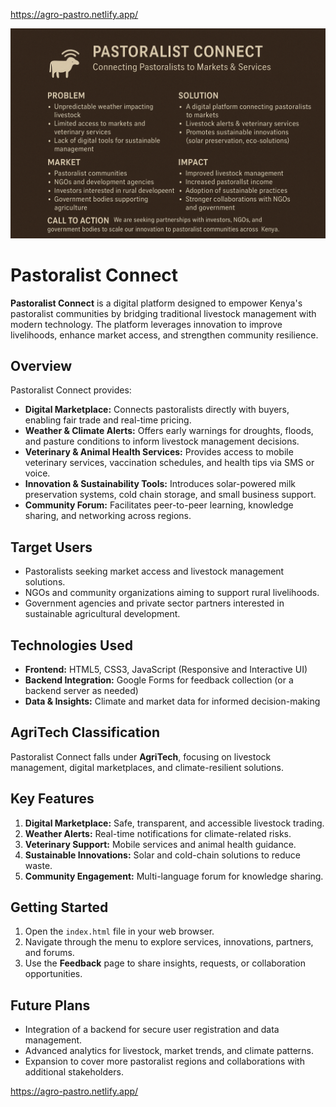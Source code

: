 https://agro-pastro.netlify.app/


[![Pitch Deck Slide](pitchdeck.png)](https://link-to-full-pitch-deck.com)
# Pastoralist Connect

**Pastoralist Connect** is a digital platform designed to empower Kenya's pastoralist communities by bridging traditional livestock management with modern technology. The platform leverages innovation to improve livelihoods, enhance market access, and strengthen community resilience.

## Overview
Pastoralist Connect provides:
- **Digital Marketplace:** Connects pastoralists directly with buyers, enabling fair trade and real-time pricing.
- **Weather & Climate Alerts:** Offers early warnings for droughts, floods, and pasture conditions to inform livestock management decisions.
- **Veterinary & Animal Health Services:** Provides access to mobile veterinary services, vaccination schedules, and health tips via SMS or voice.
- **Innovation & Sustainability Tools:** Introduces solar-powered milk preservation systems, cold chain storage, and small business support.
- **Community Forum:** Facilitates peer-to-peer learning, knowledge sharing, and networking across regions.

## Target Users
- Pastoralists seeking market access and livestock management solutions.
- NGOs and community organizations aiming to support rural livelihoods.
- Government agencies and private sector partners interested in sustainable agricultural development.

## Technologies Used
- **Frontend:** HTML5, CSS3, JavaScript (Responsive and Interactive UI)
- **Backend Integration:** Google Forms for feedback collection (or a backend server as needed)
- **Data & Insights:** Climate and market data for informed decision-making

## AgriTech Classification
Pastoralist Connect falls under **AgriTech**, focusing on livestock management, digital marketplaces, and climate-resilient solutions.

## Key Features
1. **Digital Marketplace:** Safe, transparent, and accessible livestock trading.
2. **Weather Alerts:** Real-time notifications for climate-related risks.
3. **Veterinary Support:** Mobile services and animal health guidance.
4. **Sustainable Innovations:** Solar and cold-chain solutions to reduce waste.
5. **Community Engagement:** Multi-language forum for knowledge sharing.

## Getting Started
1. Open the `index.html` file in your web browser.
2. Navigate through the menu to explore services, innovations, partners, and forums.
3. Use the **Feedback** page to share insights, requests, or collaboration opportunities.

## Future Plans
- Integration of a backend for secure user registration and data management.
- Advanced analytics for livestock, market trends, and climate patterns.
- Expansion to cover more pastoralist regions and collaborations with additional stakeholders.





https://agro-pastro.netlify.app/
